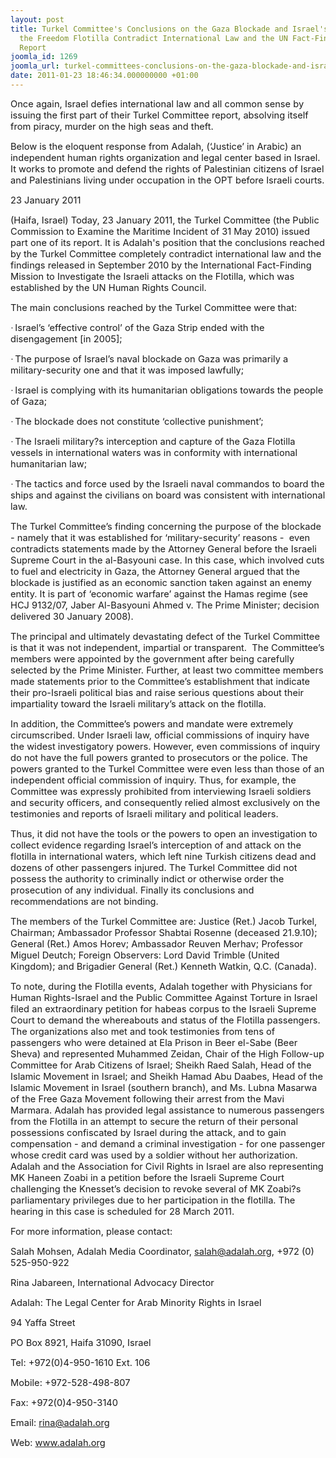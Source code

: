 ```yaml
---
layout: post
title: Turkel Committee's Conclusions on the Gaza Blockade and Israel's Attacks on
  the Freedom Flotilla Contradict International Law and the UN Fact-Finding Mission
  Report
joomla_id: 1269
joomla_url: turkel-committees-conclusions-on-the-gaza-blockade-and-israels-attacks-on-the-freedom-flotilla-contradict-international-law-and-the-un-fact-finding-mission-report
date: 2011-01-23 18:46:34.000000000 +01:00
---
```

<p><span style="font-size: 11pt;">Once again, Israel defies international law and all common sense by issuing the first part of their Turkel Committee report, absolving itself from piracy, murder on the high seas and theft. </span></p>
<p><span style="font-size: 11pt;">Below is the eloquent response from Adalah,</span><span style="font-size: 11pt;"> (‘Justice’ in Arabic) an  independent human rights organization and legal center based in Israel.  It works to promote and defend the rights of Palestinian citizens of  Israel and Palestinians living under occupation in the OPT before  Israeli courts.</span></p>
<p><span style="font-size: 11pt;">23 January 2011</span></p>
<p><span style="font-size: 11pt;"> </span></p>
<p><span style="font-size: 11pt;"> </span></p>
<p><span style="font-size: 11pt;">(Haifa, Israel) Today, 23 January  2011, the Turkel Committee (the Public Commission to Examine the  Maritime Incident of 31 May 2010) issued part one of its report. It is  Adalah's position that the conclusions reached by the Turkel Committee  completely contradict international law and the findings released in  September 2010 by the International Fact-Finding Mission to Investigate  the Israeli attacks on the Flotilla, which was established by the UN  Human Rights Council.</span></p>
<p><span style="font-size: 11pt;"> </span></p>
<p><span style="font-size: 11pt;">The main conclusions reached by the Turkel Committee were that:</span></p>
<p><span style="font-size: 11pt;"> </span></p>
<p><span style="font-family: Symbol; font-size: 11pt;"><span>·<span style="font: 7pt 'Times New Roman';"> </span></span></span><span style="font-size: 11pt;">Israel’s ‘effective control’ of the Gaza Strip ended with the disengagement [in 2005];</span></p>
<p><span style="font-family: Symbol; font-size: 11pt;"><span>·<span style="font: 7pt 'Times New Roman';"> </span></span></span><span style="font-size: 11pt;">The purpose of Israel’s naval blockade on Gaza was primarily a military-security one and that it was imposed lawfully;</span></p>
<p><span style="font-family: Symbol; font-size: 11pt;"><span>·<span style="font: 7pt 'Times New Roman';"> </span></span></span><span style="font-size: 11pt;">Israel is complying with its humanitarian obligations towards the people of Gaza;</span></p>
<p><span style="font-family: Symbol; font-size: 11pt;"><span>·<span style="font: 7pt 'Times New Roman';"> </span></span></span><span style="font-size: 11pt;">The blockade does not constitute ‘collective punishment’;</span></p>
<p><span style="font-family: Symbol; font-size: 11pt;"><span>·<span style="font: 7pt 'Times New Roman';"> </span></span></span><span style="font-size: 11pt;">The  Israeli military?s interception and capture of the Gaza Flotilla  vessels in international waters was in conformity with international  humanitarian law;</span></p>
<p><span style="font-family: Symbol; font-size: 11pt;"><span>·<span style="font: 7pt 'Times New Roman';"> </span></span></span><span style="font-size: 11pt;">The  tactics and force used by the Israeli naval commandos to board the  ships and against the civilians on board was consistent with  international law.</span></p>
<p><span style="font-size: 11pt;"> </span></p>
<p><span style="font-size: 11pt;">The Turkel Committee’s finding  concerning the purpose of the blockade - namely that it was established  for ‘military-security’ reasons -  even contradicts statements made by  the Attorney General before the Israeli Supreme Court in the al-Basyouni  case. In this case, which involved cuts to fuel and electricity in  Gaza, the Attorney General argued that the blockade is justified as an  economic sanction taken against an enemy entity. It is part of ‘economic  warfare’ against the Hamas regime (see HCJ 9132/07, Jaber Al-Basyouni  Ahmed v. The Prime Minister; decision delivered 30 January 2008).</span></p>
<p><span style="font-size: 11pt;"> </span></p>
<p><span style="font-size: 11pt;">The principal and ultimately  devastating defect of the Turkel Committee is that it was not  independent, impartial or transparent.  The Committee’s members were  appointed by the government after being carefully selected by the Prime  Minister. Further, at least two committee members made statements prior  to the Committee’s establishment that indicate their pro-Israeli  political bias and raise serious questions about their impartiality  toward the Israeli military’s attack on the flotilla.</span></p>
<p><span style="font-size: 11pt;"> </span></p>
<p><span style="font-size: 11pt;">In addition, the Committee’s powers  and mandate were extremely circumscribed. Under Israeli law, official  commissions of inquiry have the widest investigatory powers. However,  even commissions of inquiry do not have the full powers granted to  prosecutors or the police. The powers granted to the Turkel Committee  were even less than those of an independent official commission of  inquiry. Thus, for example, the Committee was expressly prohibited from  interviewing Israeli soldiers and security officers, and consequently  relied almost exclusively on the testimonies and reports of Israeli  military and political leaders. </span></p>
<p><span style="color: black; font-size: 11pt;"> </span></p>
<p><span style="font-size: 11pt;">Thus, it did not have the tools or the  powers to open an investigation to collect evidence regarding Israel’s  interception of and attack on the flotilla in international waters,  which left nine Turkish citizens dead and dozens of other passengers  injured. The Turkel Committee did not possess the authority to  criminally indict or otherwise order the prosecution of any individual.  Finally its conclusions and recommendations are not binding.</span></p>
<p><span style="font-size: 11pt;"> </span></p>
<p><span style="font-size: 11pt;">The members of the Turkel Committee  are: Justice (Ret.) Jacob Turkel, Chairman; Ambassador Professor Shabtai  Rosenne (deceased 21.9.10); General (Ret.) Amos Horev; Ambassador  Reuven Merhav; Professor Miguel Deutch; Foreign Observers: Lord David  Trimble (United Kingdom); and Brigadier General (Ret.) Kenneth Watkin,  Q.C. (Canada).</span></p>
<p><span style="font-size: 11pt;"> </span></p>
<p><span style="font-size: 11pt;">To note, during the Flotilla events,  Adalah together with Physicians for Human Rights-Israel and the Public  Committee Against Torture in Israel filed an extraordinary petition for  habeas corpus to the Israeli Supreme Court to demand the whereabouts and  status of the Flotilla passengers. The organizations also met and took  testimonies from tens of passengers who were detained at Ela Prison in  Beer el-Sabe (Beer Sheva) and represented Muhammed Zeidan, Chair of the  High Follow-up Committee for Arab Citizens of Israel; Sheikh Raed Salah,  Head of the Islamic Movement in Israel; and Sheikh Hamad Abu Daabes,  Head of the Islamic Movement in Israel (southern branch), and Ms. Lubna  Masarwa of the Free Gaza Movement following their arrest from the Mavi  Marmara. Adalah has provided legal assistance to numerous passengers  from the Flotilla in an attempt to secure the return of their personal  possessions confiscated by Israel during the attack, and to gain  compensation - and demand a criminal investigation - for one passenger  whose credit card was used by a soldier without her authorization.  Adalah and the Association for Civil Rights in Israel are also  representing MK Haneen Zoabi in a petition before the Israeli Supreme  Court challenging the Knesset’s decision to revoke several of MK Zoabi?s  parliamentary privileges due to her participation in the flotilla. The  hearing in this case is scheduled for 28 March 2011.</span></p>
<p><span style="font-size: 11pt;"> </span></p>
<p><span style="font-size: 11pt;">For more information, please contact:</span></p>
<p><span style="font-size: 11pt;"> </span></p>
<p><span style="font-size: 11pt;">Salah Mohsen, Adalah Media Coordinator, <a href="mailto:salah@adalah.org" target="_blank">salah@adalah.org</a>, +972 (0) 525-950-922</span></p>
<p><span style="font-size: 11pt;"> </span></p>
<p><span style="color: black; font-size: 11pt;"> </span></p>
<p><span style="font-size: 11pt;"> </span></p>
<p><span style="font-size: 11pt;"> </span></p>
<p><span style="font-size: 11pt;">Rina Jabareen, International Advocacy Director</span></p>
<p><span style="font-size: 11pt;">Adalah: The Legal Center for Arab Minority Rights in Israel</span></p>
<p><span style="font-size: 11pt;">94 Yaffa Street</span></p>
<p><span style="font-size: 11pt;">PO Box 8921, Haifa 31090, Israel</span></p>
<p><span style="font-size: 11pt;">Tel: +972(0)4-950-1610 Ext. 106</span></p>
<p><span style="font-size: 11pt;">Mobile: +972-528-498-807</span></p>
<p><span style="font-size: 11pt;">Fax: +972(0)4-950-3140</span></p>
<p><span style="font-size: 11pt;">Email: <a href="mailto:rina@adalah.org" target="_blank">rina@adalah.org</a></span></p>
<p><span style="font-size: 11pt;">Web: <a href="http://www.adalah.org/" target="_blank">www.adalah.org</a></span></p>
<p><span style="color: black; font-size: 11pt;"> </span></p>
